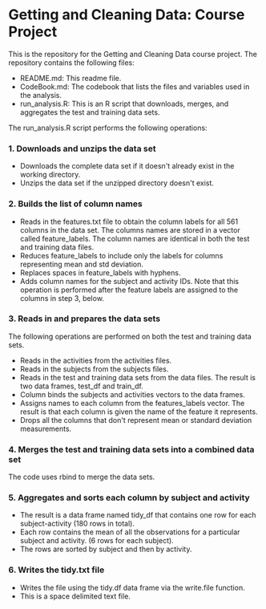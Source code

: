 # Getting and Cleaning Data: Course Project

This is the repository for the Getting and Cleaning Data course project. The repository contains the following files:

* README.md: This readme file.
* CodeBook.md: The codebook that lists the files and variables used in the analysis. 
* run_analysis.R: This is an R script that downloads, merges, and aggregates the test and training data sets. 

The run_analysis.R script performs the following operations:

### 1. Downloads and unzips the data set

* Downloads the complete data set if it doesn't already exist in the working directory.
* Unzips the data set if the unzipped directory doesn't exist.

### 2. Builds the list of column names

* Reads in the features.txt file to obtain the column labels for all 561 columns in the data set. The columns names are stored in a vector called feature_labels. The column names are identical in both the test and training data files.
* Reduces feature_labels to include only the labels for columns representing mean and std deviation.
* Replaces spaces in feature_labels with hyphens.
* Adds column names for the subject and activity IDs. Note that this operation is performed after the feature labels are assigned to the columns in step 3, below.

### 3. Reads in and prepares the data sets

The following operations are performed on both the test and training data sets.
* Reads in the activities from the activities files.
* Reads in the subjects from the subjects files.
* Reads in the test and training data sets from the data files. The result is two data frames, test_df and train_df.
* Column binds the subjects and activities vectors to the data frames.
* Assigns names to each column from the features_labels vector. The result is that each column is given the name of the feature it represents.
* Drops all the columns that don't represent mean or standard deviation measurements.

### 4. Merges the test and training data sets into a combined data set

The code uses rbind to merge the data sets.

### 5. Aggregates and sorts each column by subject and activity 

* The result is a data frame named tidy_df that contains one row for each subject-activity (180 rows in total).
* Each row contains the mean of all the observations for a particular subject and activity. (6 rows for each subject).
* The rows are sorted by subject and then by activity.

### 6. Writes the tidy.txt file 

* Writes the file using the tidy.df data frame via the write.file function.
* This is a space delimited text file.
